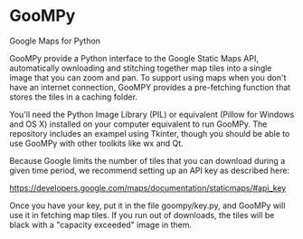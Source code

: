 # GooMPy
Google Maps for Python

GooMPy provide a Python interface to the Google Static Maps API, automatically ownloading and stitching together map tiles into a single image that you can zoom and pan.  To support using maps when you don't have an internet connection, GooMPY provides a pre-fetching function that stores the tiles in a caching folder. 

You'll need the Python Image Library (PIL) or equivalent (Pillow for Windows and OS X) installed on your computer equivalent to run GooMPy.  The repository includes an exampel using Tkinter, though you should be able to use GooMPy with other toolkits like wx and Qt.

Because Google limits the number of tiles that you can download during a given time period, we recommend setting up an API key as described here:
  
  https://developers.google.com/maps/documentation/staticmaps/#api_key
  
Once you have your key, put it in the file goompy/key.py, and GooMPy will use it in fetching map tiles.  If you run out of downloads, the tiles will be black with a "capacity exceeded" image in them.

